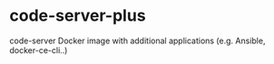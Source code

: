 # code-server-plus
code-server Docker image with additional applications (e.g. Ansible, docker-ce-cli..)
